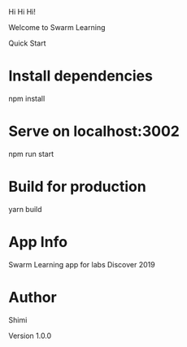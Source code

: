 Hi Hi Hi!

Welcome to Swarm Learning

Quick Start

# Install dependencies

npm install

# Serve on localhost:3002

npm run start

# Build for production

yarn build

# App Info

Swarm Learning app for labs Discover 2019

# Author
Shimi

Version
1.0.0
